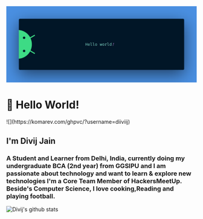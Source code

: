 

<!--
**diiviij/diiviij** is a ✨ _special_ ✨ repository because its `README.md` (this file) appears on your GitHub profile.-->
<img src="d.png">
<h1>  👋 Hello World! </h1></center>
![](https://komarev.com/ghpvc/?username=diiviij)
<h2> I'm Divij Jain </h2>
<h3> A Student and Learner from Delhi, India, currently doing my undergraduate BCA (2nd year) from GGSIPU and I am passionate about technology and want to learn & explore new technologies I'm a Core Team Member of HackersMeetUp. Beside's Computer Science, I love cooking,Reading and playing football.</h3>
   
   ![Divij's github stats](https://github-readme-stats.vercel.app/api?username=diiviij&count_private=true)





